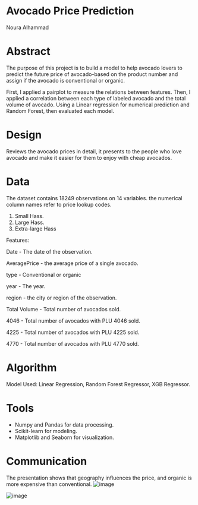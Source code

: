 # Avocado Price Prediction
Noura Alhammad




# Abstract
The purpose of this project is to build a model to help avocado lovers to predict the future price of avocado-based on the product number and assign if the avocado is conventional or organic. 

First, I applied a pairplot to measure the relations between features. 
Then, I applied a correlation between each type of labeled avocado and the total volume of avocado.
Using a Linear regression for numerical prediction and Random Forest, then evaluated each model.

# Design
Reviews the avocado prices in detail, it presents to the people who love avocado and make it easier for them to enjoy with cheap avocados.

# Data
The dataset contains 18249 observations on 14 variables. the numerical column names refer to price lookup codes. 
1.	Small Hass.
2.	Large Hass.	
3.	Extra-large Hass

Features:

Date - The date of the observation.

AveragePrice - the average price of a single avocado.

type - Conventional or organic

year - The year.

region - the city or region of the observation.

Total Volume - Total number of avocados sold.

4046 - Total number of avocados with PLU 4046 sold.

4225 - Total number of avocados with PLU 4225 sold.

4770	- Total number of avocados with PLU 4770 sold.


# Algorithm
Model Used: Linear Regression, Random Forest Regressor, XGB Regressor.

# Tools
- Numpy and Pandas for data processing.
- Scikit-learn for modeling.
- Matplotlib and Seaborn for visualization.

# Communication
The presentation shows that geography influences the price, and organic is more expensive than conventional.
![image](https://user-images.githubusercontent.com/94787761/146292778-5c2f8fc4-30e7-46f3-95f9-c212273324f1.png)

![image](https://user-images.githubusercontent.com/94787761/146292793-2fffe9a1-e1d8-4b01-99cc-2435d4352fa7.png)
